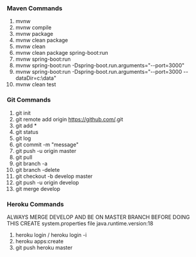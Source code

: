 ### Maven Commands
1. mvnw
2. mvnw compile
3. mvnw package
4. mvnw clean package
5. mvnw clean
6. mvnw clean package spring-boot:run
7. mvnw spring-boot:run
8. mvnw spring-boot:run -Dspring-boot.run.arguments="--port=3000"
9. mvnw spring-boot:run -Dspring-boot.run.arguments="--port=3000 --dataDir=c:\data"
10. mvnw clean test

### Git Commands
1. git init
2. git remote add origin https://github.com/<username><projectname>.git
3. git add *
4. git status
5. git log 
6. git commit -m "message"
7. git push -u origin master
8. git pull 
9. git branch -a
10. git branch -delete <branch name>
11. git checkout -b develop master
12. git push -u origin develop
13. git merge develop

### Heroku Commands
ALWAYS MERGE DEVELOP AND BE ON MASTER BRANCH BEFORE DOING THIS
CREATE system.properties file
java.runtime.version:18
1. heroku login / heroku login -i
2. heroku apps:create
3. git push heroku master 